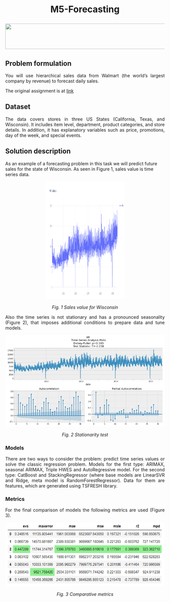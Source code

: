 # <p align="center">M5-Forecasting</p> 

<p align="center">
  <img src=https://img.golos.io/proxy/http://lk.aldmi.ru/wp-content/uploads/2016/04/Divider_03-1.png width="600" height="80">
</p>

## Problem formulation

<p align="justify"> You will use hierarchical sales data from Walmart (the world’s largest company by revenue) to forecast daily sales. </p>

The original assignment is at [link](https://www.kaggle.com/c/m5-forecasting-accuracy/overview)

## Dataset
<p align="justify"> The data covers stores in three US States (California, Texas, and Wisconsin). It includes item level, department, product categories, and store details. In addition, it has explanatory variables such as price, promotions, day of the week, and special events.</p>

## Solution description

As an example of a forecasting problem in this task we will predict future sales for the state of Wisconsin. As seen in Figure 1, sales value is time series data.

<p align="center">
  <img src=pictures/WI_sales.png "Sales value for Wisconsin" width="250" height="370">
</p>

*<p align="center">Fig. 1 Sales value for Wisconsin</p>* 
                
<p align="justify">Also the time series is not stationary and has a pronounced seasonality (Figure 2), that imposes additional conditions to prepare data and tune models.</p>

<p align="center">
  <img src=pictures/stationarity_test.PNG "% Stationarity test">
</p> 

*<p align="center">Fig. 2 Stationarity test</p>*

### Models
<p align="justify">There are two ways to consider the problem: predict time series values or solve the classic regression problem. Models for the first type: ARIMAX, seasonal ARIMAX, Triple HWES and AutoRegressive model. For the second type: CatBoost and StackingRegressor (where base models are LinearSVR and Ridge, meta model is RandomForestRegressor). Data for them are features, which are generated using TSFRESH library.  
</p>

### Metrics
<p align="justify">For the final comparison of models the following metrics are used (Figure 3).</p>

<p align="center">
  <img src=pictures/metrics.PNG "Metrics" width="500" height="200">
</p>

*<p align="center">Fig. 3 Сomparative metrics </p>* 
